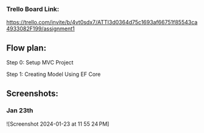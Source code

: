### Trello Board Link:

https://trello.com/invite/b/4vt0sdx7/ATTI3d0364d75c1693af66751f85543ca4933082F199/assignment1

## Flow plan:

Step 0: Setup MVC Project

Step 1: Creating Model Using EF Core

## Screenshots:

### Jan 23th

![Screenshot 2024-01-23 at 11 55 24 PM]
